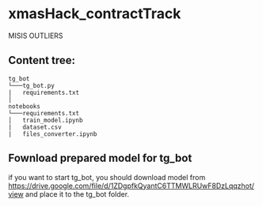 # xmasHack_contractTrack
MISIS OUTLIERS


## Content tree:
```
tg_bot
└───tg_bot.py
|   requirements.txt
│
notebooks
└───requirements.txt
│   train_model.ipynb
|   dataset.csv
|   files_converter.ipynb
```
## Fownload prepared model for tg_bot
if you want to start tg_bot, you should download model from https://drive.google.com/file/d/1ZDgpfkQyantC6TTMWLRUwF8DzLqqzhot/view
and place it to the tg_bot folder.
